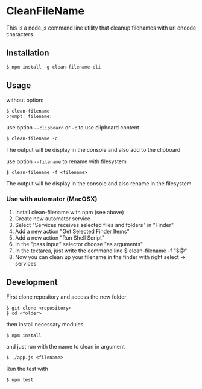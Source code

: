 # CleanFileName

This is a node.js command line utility that cleanup filenames with url encode characters.
## Installation

    $ npm install -g clean-filename-cli

## Usage

without option:

    $ clean-filename
    prompt: filename:

use option `--clipboard` or `-c` to use clipboard content

    $ clean-filename -c

The output will be display in the console and also add to the clipboard

use option `--filename` to rename with filesystem

    $ clean-filename -f <filename>

The output will be display in the console and also rename in the filesystem

### Use with automator (MacOSX)

1. Install clean-filename with npm (see above)
2. Create new automator service
3. Select "Services receives selected files and folders" in "Finder"
4. Add a new action "Get Selected Finder Items"
5. Add a new action "Run Shell Script"
6. In the "pass input" selector choose "as arguments"
7. In the textarea, just write the command line
    $ clean-filename -f "$@"
8. Now you can clean up your filename in the finder with right select -> services


## Development
First clone repository and access the new folder

    $ git clone <repository>
    $ cd <folder>

then install necessary modules

    $ npm install

and just run with the name to clean in argument

    $ ./app.js <filename>

Run the test with

    $ npm test
